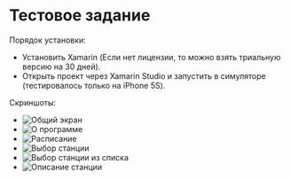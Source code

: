 # Тестовое задание

Порядок установки:

* Установить Xamarin (Если нет лицензии, то можно взять триальную версию на 30 дней).
* Открыть проект через Xamarin Studio и запустить в симуляторе (тестировалось только на iPhone 5S).

Скриншоты:
* ![Общий экран](https://github.com/kvandake/TytySample/blob/master/Screenshots/Simulator%20Screen%20Shot%2019%20%D1%8F%D0%BD%D0%B2.%202016%20%D0%B3.%2C%202.06.43.png)
* ![О программе](https://github.com/kvandake/TytySample/blob/master/Screenshots/Simulator%20Screen%20Shot%2019%20%D1%8F%D0%BD%D0%B2.%202016%20%D0%B3.%2C%202.06.48.png)
* ![Расписание](https://github.com/kvandake/TytySample/blob/master/Screenshots/Simulator%20Screen%20Shot%2019%20%D1%8F%D0%BD%D0%B2.%202016%20%D0%B3.%2C%202.06.51.png)
* ![Выбор станции](https://github.com/kvandake/TytySample/blob/master/Screenshots/Simulator%20Screen%20Shot%2019%20%D1%8F%D0%BD%D0%B2.%202016%20%D0%B3.%2C%202.06.57.png)
* ![Выбор станции из списка](https://github.com/kvandake/TytySample/blob/master/Screenshots/Simulator%20Screen%20Shot%2019%20%D1%8F%D0%BD%D0%B2.%202016%20%D0%B3.%2C%202.07.09.png)
* ![Описание станции](https://github.com/kvandake/TytySample/blob/master/Screenshots/Simulator%20Screen%20Shot%2019%20%D1%8F%D0%BD%D0%B2.%202016%20%D0%B3.%2C%202.22.36.png)
